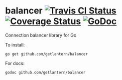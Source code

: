 balancer [![Travis CI Status](https://travis-ci.org/getlantern/balancer.svg?branch=master)](https://travis-ci.org/getlantern/balancer)&nbsp;[![Coverage Status](https://coveralls.io/repos/getlantern/balancer/badge.png)](https://coveralls.io/r/getlantern/balancer)&nbsp;[![GoDoc](https://godoc.org/github.com/getlantern/balancer?status.png)](http://godoc.org/github.com/getlantern/balancer)
==========
Connection balancer library for Go

To install:

`go get github.com/getlantern/balancer`

For docs:

`godoc github.com/getlantern/balancer`
